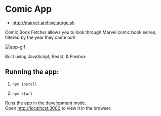 # Comic App
- http://marvel-archive.surge.sh

Comic Book Fetcher allows you to look through Marvel comic book series, filtered by the year they came out!

![app-gif](https://github.com/jlendle11/comic-book-fetcher/blob/feature/comic-app/src/components/images/app-gif.gif)

Built using JavaScript, React, & Flexbox

## Running the app:

1. `npm install`

2. `npm start`

Runs the app in the development mode.<br>
Open [http://localhost:3000](http://localhost:3000) to view it in the browser.

